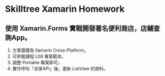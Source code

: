# Skilltree Xamarin Homework

## 使用 Xamarin.Forms 實戰開發著名便利商店，店鋪查詢App。
1. 方案基礎為 Xamarin Cross-Platform。
1. 可參閱課程 L06 專案範本。
2. 調整 Portable 專案即可。
3. 實作呼叫「全家API」後，更新 ListView 的資料。
